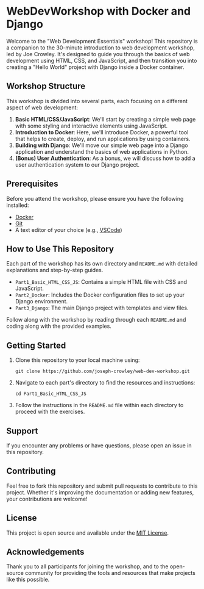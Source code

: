 # WebDevWorkshop with Docker and Django

Welcome to the "Web Development Essentials" workshop! This repository is a companion to the 30-minute introduction to web development workshop, led by Joe Crowley. It's designed to guide you through the basics of web development using HTML, CSS, and JavaScript, and then transition you into creating a "Hello World" project with Django inside a Docker container.

## Workshop Structure

This workshop is divided into several parts, each focusing on a different aspect of web development:

1. **Basic HTML/CSS/JavaScript**: We'll start by creating a simple web page with some styling and interactive elements using JavaScript.
2. **Introduction to Docker**: Here, we'll introduce Docker, a powerful tool that helps to create, deploy, and run applications by using containers.
3. **Building with Django**: We'll move our simple web page into a Django application and understand the basics of web applications in Python.
4. **(Bonus) User Authentication**: As a bonus, we will discuss how to add a user authentication system to our Django project.

## Prerequisites

Before you attend the workshop, please ensure you have the following installed:

- [Docker](https://docs.docker.com/get-docker/)
- [Git](https://git-scm.com/downloads)
- A text editor of your choice (e.g., [VSCode](https://code.visualstudio.com/download))

## How to Use This Repository

Each part of the workshop has its own directory and `README.md` with detailed explanations and step-by-step guides.

- `Part1_Basic_HTML_CSS_JS`: Contains a simple HTML file with CSS and JavaScript.
- `Part2_Docker`: Includes the Docker configuration files to set up your Django environment.
- `Part3_Django`: The main Django project with templates and view files.

Follow along with the workshop by reading through each `README.md` and coding along with the provided examples.

## Getting Started

1. Clone this repository to your local machine using:
   ```
   git clone https://github.com/joseph-crowley/web-dev-workshop.git
   ```
2. Navigate to each part's directory to find the resources and instructions:
   ```
   cd Part1_Basic_HTML_CSS_JS
   ```
3. Follow the instructions in the `README.md` file within each directory to proceed with the exercises.

## Support

If you encounter any problems or have questions, please open an issue in this repository.

## Contributing

Feel free to fork this repository and submit pull requests to contribute to this project. Whether it's improving the documentation or adding new features, your contributions are welcome!

## License

This project is open source and available under the [MIT License](LICENSE).

## Acknowledgements

Thank you to all participants for joining the workshop, and to the open-source community for providing the tools and resources that make projects like this possible.
